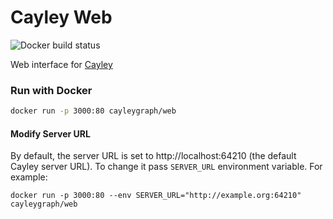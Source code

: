 # Cayley Web

![Docker build status](https://img.shields.io/docker/cloud/build/cayleygraph/web)

Web interface for [Cayley](https://cayley.io)

### Run with Docker
```bash
docker run -p 3000:80 cayleygraph/web
```

#### Modify Server URL
By default, the server URL is set to http://localhost:64210 (the default Cayley server URL). To change it pass `SERVER_URL` environment variable.
For example:
```
docker run -p 3000:80 --env SERVER_URL="http://example.org:64210" cayleygraph/web
```
